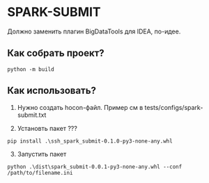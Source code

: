 # SPARK-SUBMIT

Должно заменить плагин BigDataTools для IDEA, по-идее.


## Как собрать проект?

```shell
python -m build
```

## Как иcпользовать?


1. Нужно создать hocon-файл. Пример см в tests/configs/spark-submit.txt

2. Установть пакет ???
```shell
pip install .\ssh_spark_submit-0.1.0-py3-none-any.whl
```

3. Запустить пакет 

```shell
python .\dist\spark_submit-0.0.1-py3-none-any.whl --conf /path/to/filename.ini
```

    
